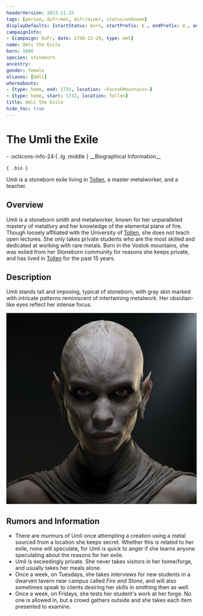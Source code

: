 ```yaml
---
headerVersion: 2023.11.25
tags: [person, dufr/met, dufr/minor, status/unknown]
displayDefaults: {startStatus: born, startPrefix: b., endPrefix: d., endStatus: died}
campaignInfo:
- {campaign: DuFr, date: 1748-12-29, type: met}
name: Umli the Exile
born: 1666
species: stoneborn
ancestry:
gender: female
aliases: [Umli]
whereabouts:
- {type: home, end: 1731, location: ~VostokMountains~}
- {type: home, start: 1732, location: Tollen}
title: Umli the Exile
hide_toc: true
---
```

# The Umli the Exile
<div class="grid cards ext-narrow-margin ext-one-column" markdown>
- :octicons-info-24:{ .lg .middle } __Biographical Information__

    { .bio }

</div>



Umli is a stoneborn exile living in [Tollen](<../../gazetteer/western-green-sea/tollen/tollen.md>), a master metalworker, and a teacher. 

## Overview

Umli is a stoneborn smith and metalworker, known for her unparalleled mastery of metallury and her knowledge of the elemental plane of fire. Though loosely affiliated with the University of [Tollen](<../../gazetteer/western-green-sea/tollen/tollen.md>), she  does not teach open lectures. She only takes private students who are the most skilled and dedicated at working with rare metals. Born in the Vostok mountains, she was exiled from her Stoneborn community for reasons she keeps private, and has lived in [Tollen](<../../gazetteer/western-green-sea/tollen/tollen.md>) for the past 15 years. 
## Description

Umli stands tall and imposing, typical of stoneborn, with gray skin marked with intricate patterns reminiscent of intertwining metalwork. Her obsidian-like eyes reflect her intense focus.

![Umli The Exile Portrait](../../assets/umli-the-exile-portrait.png)

## Rumors and Information

- There are murmurs of Umli once attempting a creation using a metal sourced from a location she keeps secret. Whether this is related to her exile, none will speculate, for Umli is quick to anger if she learns anyone speculating about the reasons for her exile. 
- Umli is exceedingly private. She never takes visitors in her home/forge, and usually takes her meals alone.
- Once a week, on Tuesdays, she takes interviews for new students in a dwarven tavern near campus called *Fire and Stone*, and will also sometimes speak to clients desiring her skills in smithing then as well. 
- Once a week, on Fridays, she tests her student's work at her forge. No one is allowed in, but a crowd gathers outside and she takes each item presented to examine. 


